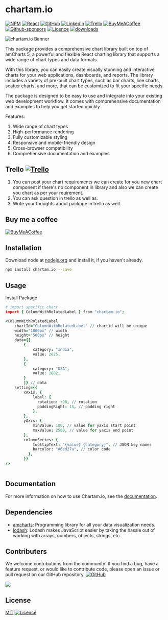 # chartam.io

[![NPM](https://img.shields.io/badge/NPM-%23CB3837.svg?style=for-the-badge&logo=npm&logoColor=white)](https://www.npmjs.com/package/chartam.io) [![React](https://img.shields.io/badge/react-%2320232a.svg?style=for-the-badge&logo=react&logoColor=%2361DAFB)](https://react.dev/) [![GitHub](https://img.shields.io/badge/github-%23121011.svg?style=for-the-badge&logo=github&logoColor=white)](https://github.com/deepbag/chartam.io) [![LinkedIn](https://img.shields.io/badge/linkedin-%230077B5.svg?style=for-the-badge&logo=linkedin&logoColor=white)](https://www.linkedin.com/in/deepbag/) [![Trello](https://img.shields.io/badge/Trello-%23026AA7.svg?style=for-the-badge&logo=Trello&logoColor=white)](https://trello.com/invite/b/D8VrvGFF/ATTI7888b4e12709c07e92156d11ce41f8ec74E5F25B/chartamio) [![BuyMeACoffee](https://img.shields.io/badge/Buy%20Me%20a%20Coffee-ffdd00?style=for-the-badge&logo=buy-me-a-coffee&logoColor=black)](https://www.buymeacoffee.com/erdeepbag) [![Github-sponsors](https://img.shields.io/badge/sponsor-30363D?style=for-the-badge&logo=GitHub-Sponsors&logoColor=#EA4AAA)](https://chartamio.netlify.app/getting-started/sponsors) [![Licence](https://img.shields.io/github/license/Ileriayo/markdown-badges?style=for-the-badge)](https://github.com/deepbag/chartam.io/blob/main/chartam.io/LICENSE) [![downloads](https://img.shields.io/npm/dw/chartam.io)](https://github.com/deepbag/chartam.io)

![chartam.io Banner](https://raw.githubusercontent.com/deepbag/chartam.io/main/documentation/src/assets/images/chartbanner.png)

This package provides a comprehensive chart library built on top of amCharts 5, a powerful and flexible React charting library that supports a wide range of chart types and data formats.

With this library, you can easily create visually stunning and interactive charts for your web applications, dashboards, and reports. The library includes a variety of pre-built chart types, such as bar charts, line charts, scatter charts, and more, that can be customized to fit your specific needs.

The package is designed to be easy to use and integrate into your existing web development workflow. It comes with comprehensive documentation and examples to help you get started quickly.

Features:

1. Wide range of chart types
2. High-performance rendering
3. Fully customizable styling
4. Responsive and mobile-friendly design
5. Cross-browser compatibility
6. Comprehensive documentation and examples

## Trello [![Trello](https://img.shields.io/badge/Trello-%23026AA7.svg?style=for-the-badge&logo=Trello&logoColor=white)](https://trello.com/invite/b/D8VrvGFF/ATTI7888b4e12709c07e92156d11ce41f8ec74E5F25B/chartamio)

1. You can post your chart requirements we can create for you new chart component if there's no component in library and also we can create you chart as per your reuirement.
2. You can ask question in trello as well as.
3. Write your thoughts about package in trello as well.

## Buy me a coffee

[![BuyMeACoffee](https://img.shields.io/badge/Buy%20Me%20a%20Coffee-ffdd00?style=for-the-badge&logo=buy-me-a-coffee&logoColor=black)](https://www.buymeacoffee.com/erdeepbag)

## Installation

Download node at [nodejs.org](http://nodejs.org) and install it, if you haven't already.

```sh
npm install chartam.io --save
```

## Usage

Install Package

```coffeescript
# import specific chart
import { ColumnWithRolatedLabel } from "chartam.io";

<ColumnWithRolatedLabel
    chartId="ColumnWithRolatedLabel" // chartid will be unique
    width="1000px" // width
    height="500px" // height
    data={[
        {
            category: "India",
            value: 2025,
        },
        {
            category: "USA",
            value: 1882,
        }
        ]} // data
    setting={{
        xAxis: {
            label: {
              rotation: -90, // rotation
              paddingRight: 15, // padding right
            },
        },
        yAxis: {
            minValue: 100, // value for yaxis start point
            maxValue: 2500, // value for yaxis end point
        },
        columnSeries: {
            tooltipText: "{value} {category}", // JSON key names
            barcolor: "#6ed27a", // color code
          },
        }}
/>

```

```sh

```

## Documentation

For more information on how to use Chartam.io, see the [documentation](https://chartamio.netlify.app/).

## Dependencies

- [amcharts](https://www.amcharts.com/): Programming library for all your data visualization needs.
- [lodash](https://lodash.com/): Lodash makes JavaScript easier by taking the hassle out of working with arrays, numbers, objects, strings, etc.

## Contributers

We welcome contributions from the community! If you find a bug, have a feature request, or would like to contribute code, please open an issue or pull request on our GitHub repository. [![GitHub](https://img.shields.io/badge/github-%23121011.svg?style=for-the-badge&logo=github&logoColor=white)](https://github.com/deepbag/chartam.io)
<!-- https://contrib.rocks/preview?repo=angular%2Fangular-ja -->

<a href="https://github.com/deepbag/chartam.io/graphs/contributors">
  <img src="https://contrib.rocks/image?repo=deepbag/chartam.io" />
</a>

## License

[MIT](LICENSE) [![Licence](https://img.shields.io/github/license/Ileriayo/markdown-badges?style=for-the-badge)](https://github.com/deepbag/chartam.io/blob/main/chartam.io/LICENSE)
